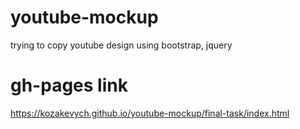 # youtube-mockup
trying to copy youtube design using bootstrap, jquery

# gh-pages link
https://kozakevych.github.io/youtube-mockup/final-task/index.html
